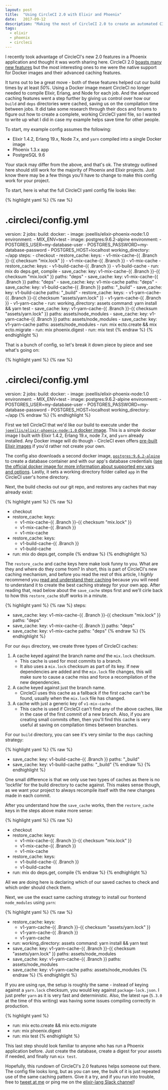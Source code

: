 ```yaml
---
layout: post
title:  "Using CircleCI 2.0 with Elixir and Phoenix"
date:   2017-09-12
description: "Making the most of CircleCI 2.0 to create an automated CI for Elixir tests"
tags:
  - elixir
  - phoenix
  - circleci
---
```


I recently took advantage of CircleCI's new 2.0 features in a Phoenix application and thought it was worth sharing here.  CircleCI 2.0 [boasts many new features](https://circleci.com/docs/2.0/#features) but the most interesting ones to me were the native support for Docker images and their advanced caching features.

It turns out to be a great move - both of these features helped cut our build times by at least *50%*. Using a Docker image meant CircleCI no longer needed to compile Elixir, Erlang, and Node for each job. And the advanced caching features went a step further by giving us control over how our `build` and `deps` directories were cached, saving us on the compilation time between jobs. It did take some research through their docs and forums to figure out how to create a complete, working CircleCI yaml file, so I wanted to write up what I did in case my example helps save time for other people.

To start, my example config assumes the following:

- Elixir 1.4.2, Erlang 19.x, Node 7.x, and `yarn` compiled into a single Docker image
- Phoenix 1.3.x app
- PostgreSQL 9.6

Your stack may differ from the above, and that's ok. The strategy outlined here should still work for the majority of Phoenix and Elixir projects. Just know there may be a few things you'll have to change to make this config work for your project.

To start, here is what the full CircleCI yaml config file looks like:

{% highlight yaml %}
{% raw %}
# .circleci/config.yml

version: 2
jobs:
  build:
    docker:
      - image: joeellis/elixir-phoenix-node:1.0
        environment:
          - MIX_ENV=test
      - image: postgres:9.6.2-alpine
        environment:
          - POSTGRES_USER=my-database-user
          - POSTGRES_PASSWORD=my-database-password
          - POSTGRES_HOST=localhost
    working_directory: ~/app
    steps:
      - checkout
      - restore_cache:
          keys:
            - v1-mix-cache-{{ .Branch }}-{{ checksum "mix.lock" }}
            - v1-mix-cache-{{ .Branch }}
            - v1-mix-cache
      - restore_cache:
          keys:
            - v1-build-cache-{{ .Branch }}
            - v1-build-cache
      - run: mix do deps.get, compile
      - save_cache:
          key: v1-mix-cache-{{ .Branch }}-{{ checksum "mix.lock" }}
          paths: "deps"
      - save_cache:
          key: v1-mix-cache-{{ .Branch }}
          paths: "deps"
      - save_cache:
          key: v1-mix-cache
          paths: "deps"
      - save_cache:
          key: v1-build-cache-{{ .Branch }}
          paths: "_build"
      - save_cache:
          key: v1-build-cache
          paths: "_build"
      - restore_cache:
          keys:
            - v1-yarn-cache-{{ .Branch }}-{{ checksum "assets/yarn.lock" }}
            - v1-yarn-cache-{{ .Branch }}
            - v1-yarn-cache
      - run:
          working_directory: assets
          command: yarn install && yarn test
      - save_cache:
          key: v1-yarn-cache-{{ .Branch }}-{{ checksum "assets/yarn.lock" }}
          paths: assets/node_modules
      - save_cache:
          key: v1-yarn-cache-{{ .Branch }}
          paths: assets/node_modules
      - save_cache:
          key: v1-yarn-cache
          paths: assets/node_modules
      - run: mix ecto.create && mix ecto.migrate
      - run: mix phoenix.digest
      - run: mix test
{% endraw %}
{% endhighlight %}

That is a bunch of config, so let's break it down piece by piece and see what's going on:

{% highlight yaml %}
{% raw %}
# .circleci/config.yml

version: 2
jobs:
  build:
    docker:
      - image: joeellis/elixir-phoenix-node:1.0
        environment:
          - MIX_ENV=test
      - image: postgres:9.6.2-alpine
        environment:
          - POSTGRES_USER=my-database-user
          - POSTGRES_PASSWORD=my-database-password
          - POSTGRES_HOST=localhost
    working_directory: ~/app
{% endraw %}
{% endhighlight %}

First we tell CircleCI that we'd like our build to execute under the [`joeellis/elixir-phoenix-node:1.0` docker image](https://hub.docker.com/r/joeellis/elixir-phoenix-node/).  This is a simple docker image I built with Elixir 1.4.2, Erlang 19.x, node 7.x, and `yarn` already installed. Any Docker image will do though - CircleCI even offers [pre-built Elixir images](https://circleci.com/docs/2.0/circleci-images/#elixir) if you'd rather not create your own.

The config also downloads a second docker image, [`postgres:9.6.2-alpine`](https://hub.docker.com/_/postgres/) to create a database container and with our app's database credentials ([see the official docker image for more information about supported env vars and options](https://hub.docker.com/_/postgres/).  Lastly, it sets a working directory folder called `app` in the CircleCI user's home directory.

Next, the build checks out our git repo, and restores any caches that may already exist:

{% highlight yaml %}
{% raw %}
- checkout
- restore_cache:
    keys:
    - v1-mix-cache-{{ .Branch }}-{{ checksum "mix.lock" }}
    - v1-mix-cache-{{ .Branch }}
    - v1-mix-cache
- restore_cache:
    keys:
    - v1-build-cache-{{ .Branch }}
    - v1-build-cache
- run: mix do deps.get, compile
{% endraw %}
{% endhighlight %}

The `restore_cache` and cache keys here make look funny to you. What are they and where do they come from?  In short, this is part of CircleCI's new caching mechanism, and before you read the rest of this article, I *highly* recommend you [read and understand their caching](https://circleci.com/docs/2.0/caching/) because you will need to understand it to create the best caching strategy for your own app.  After reading that, read below about the `save_cache` steps first and we'll cirle back to how this `restore_cache` stuff works in a minute.

{% highlight yaml %}
{% raw %}
steps:
  - save_cache:
      key: v1-mix-cache-{{ .Branch }}-{{ checksum "mix.lock" }}
      paths: "deps"
  - save_cache:
      key: v1-mix-cache-{{ .Branch }}
      paths: "deps"
  - save_cache:
      key: v1-mix-cache
      paths: "deps"
{% endraw %}
{% endhighlight %}

For our `deps` directory, we create three types of CircleCI caches:

1. A cache keyed against the branch name *and* the `mix.lock` checksum.
    - This cache is used for most commits to a branch.
    - It also uses a `mix.lock` checksum as part of its key. If new dependencies are added and the `mix.lock` file changes, this will make sure to cause a cache miss and force a recompilation of the new dependencies.
2. A cache keyed against just the branch name.
    - CircleCI uses this cache as a fallback if the first cache can't be found, usually when the `mix.lock` file has changed.
3. A cache with just a generic key of `v1-mix-cache`.
    - This cache is used if CircleCI can't find any of the above caches, like in the case of the first commit of a new branch. Also, if you are creating small commits often, then you'll find this cache is very useful at saving on compilation times between branches.

For our `build` directory, you can see it's very similar to the `deps` caching strategy:

{% highlight yaml %}
{% raw %}
- save_cache:
    key: v1-build-cache-{{ .Branch }}
    paths: "_build"
- save_cache:
    key: v1-build-cache
    paths: "_build"
{% endraw %}
{% endhighlight %}

One small difference is that we only use two types of caches as there is no 'lockfile' for the build directory to cache against.  This makes sense though, as we want your project to always recompile itself with the new changes made in each commit.

After you understand how the `save_cache` works, then the `restore_cache` keys in the steps above make more sense:

{% highlight yaml %}
{% raw %}
- checkout
- restore_cache:
    keys:
    - v1-mix-cache-{{ .Branch }}-{{ checksum "mix.lock" }}
    - v1-mix-cache-{{ .Branch }}
    - v1-mix-cache
- restore_cache:
    keys:
    - v1-build-cache-{{ .Branch }}
    - v1-build-cache
- run: mix do deps.get, compile
{% endraw %}
{% endhighlight %}

All we are doing here is declaring which of our saved caches to check and which order should check them.

Next, we use the exact same caching strategy to install our frontend `node_modules` using `yarn`:

{% highlight yaml %}
{% raw %}
- restore_cache:
    keys:
    - v1-yarn-cache-{{ .Branch }}-{{ checksum "assets/yarn.lock" }}
    - v1-yarn-cache-{{ .Branch }}
    - v1-yarn-cache
- run:
    working_directory: assets
    command: yarn install && yarn test
- save_cache:
    key: v1-yarn-cache-{{ .Branch }}-{{ checksum "assets/yarn.lock" }}
    paths: assets/node_modules
- save_cache:
    key: v1-yarn-cache-{{ .Branch }}
    paths: assets/node_modules
- save_cache:
    key: v1-yarn-cache
    paths: assets/node_modules
{% endraw %}
{% endhighlight %}

If you are using `npm`, the setup is roughly the same - instead of keying against a `yarn.lock` checksum, you would key against `package-lock.json`. I just prefer `yarn` as it is very fast and deterministic. Also, the latest `npm` (`5.3.0` at the time of this writing) was having some issues compiling correctly in production.

{% highlight yaml %}
- run: mix ecto.create && mix ecto.migrate
- run: mix phoenix.digest
- run: mix test
{% endhighlight %}

This last step should look familiar to anyone who has run a Phoenix application before.  Just create the database, create a digest for your assets if needed, and finally run `mix test`.

Hopefully, this rundown of CircleCI's 2.0 features helps someone out there. The config file looks long, but as you can see, the bulk of it is just repeated use of the same caching pattern. Give it a try, and if you run into trouble, free to [tweet at me](http://twitter.com/notjoeellis) or ping me on the [elixir-lang Slack channel](https://elixir-slackin.herokuapp.com/)!

